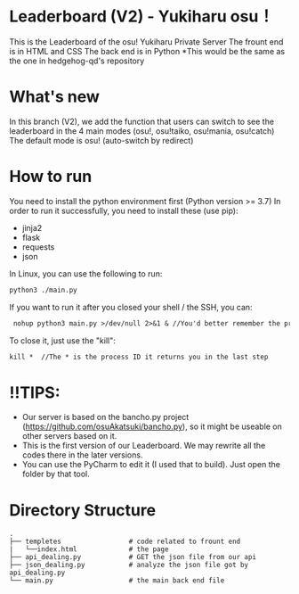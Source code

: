 # Leaderboard (V2) - Yukiharu osu！


This is the Leaderboard of the osu! Yukiharu Private Server
The frount end is in HTML and CSS
The back end is in Python
*This would be the same as the one in hedgehog-qd's repository

# What's new
In this branch (V2), we add the function that users can switch to see the leaderboard in the 4 main modes (osu!, osu!taiko, osu!mania, osu!catch)
The default mode is osu! (auto-switch by redirect)

# How to run

You need to install the python environment first (Python version >= 3.7)
In order to run it successfully, you need to install these (use pip):
- jinja2
- flask
- requests
- json

In Linux, you can use the following to run:
```md
python3 ./main.py

```
If you want to run it after you closed your shell / the SSH, you can:
```md
 nohup python3 main.py >/dev/null 2>&1 & //You'd better remember the process ID it returns you.

```
To close it, just use the "kill":
```md
kill *  //The * is the process ID it returns you in the last step

```
# !!TIPS:
- Our server is based on the bancho.py project (https://github.com/osuAkatsuki/bancho.py), so it might be useable on other servers based on it.
- This is the first version of our Leaderboard. We may rewrite all the codes there in the later versions.
- You can use the PyCharm to edit it (I used that to build). Just open the folder by that tool.

# Directory Structure
    .
    ├── templetes                 # code related to frount end
    |   └──index.html             # the page
    ├── api_dealing.py            # GET the json file from our api
    ├── json_dealing.py           # analyze the json file got by api_dealing.py
    └── main.py                   # the main back end file

